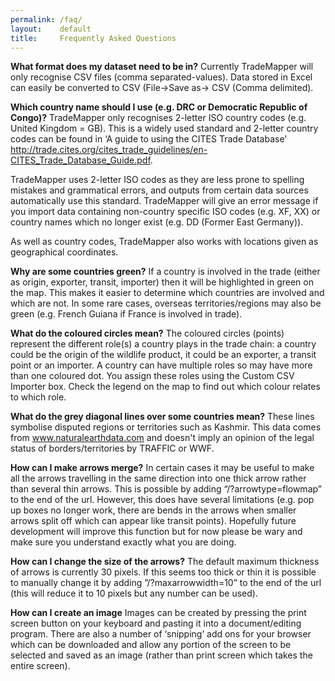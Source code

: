 ```yaml
---
permalink: /faq/
layout:    default
title:     Frequently Asked Questions
---
```


__What format does my dataset need to be in?__
   Currently TradeMapper will only recognise CSV files (comma separated-values). Data stored in Excel can easily be converted to CSV (File->Save as-> CSV (Comma delimited). 

__Which country name should I use (e.g. DRC or Democratic Republic of Congo)?__
   TradeMapper only recognises 2-letter ISO country codes (e.g. United Kingdom = GB). This is a widely used standard and 2-letter country codes can be found in ‘A guide to using the CITES Trade Database’ http://trade.cites.org/cites_trade_guidelines/en-CITES_Trade_Database_Guide.pdf.

TradeMapper uses 2-letter ISO codes as they are less prone to spelling mistakes and grammatical errors, and outputs from certain data sources automatically use this standard. TradeMapper will give an error message if you import data containing non-country specific ISO codes (e.g. XF, XX) or country names which no longer exist (e.g. DD (Former East Germany)).

As well as country codes, TradeMapper also works with locations given as geographical coordinates.

__Why are some countries green?__
If a country is involved in the trade (either as origin, exporter, transit, importer) then it will be highlighted in green on the map. This makes it easier to determine which countries are involved and which are not. In some rare cases, overseas territories/regions may also be green (e.g. French Guiana if France is involved in trade).

__What do the coloured circles mean?__
The coloured circles (points) represent the different role(s) a country plays in the trade chain: a country could be the origin of the wildlife product, it could be an exporter, a transit point or an importer. A country can have multiple roles so may have more than one coloured dot. You assign these roles using the Custom CSV Importer box. Check the legend on the map to find out which colour relates to which role.

__What do the grey diagonal lines over some countries mean?__
These lines symbolise disputed regions or territories such as Kashmir. This data comes from www.naturalearthdata.com and doesn't imply an opinion of the legal status of borders/territories by TRAFFIC or WWF.

__How can I make arrows merge?__
In certain cases it may be useful to make all the arrows travelling in the same direction into one thick arrow rather than several thin arrows. This is possible by adding “/?arrowtype=flowmap” to the end of the url. However, this does have several limitations (e.g. pop up boxes no longer work, there are bends in the arrows when smaller arrows split off which can appear like transit points). Hopefully future development will improve this function but for now please be wary and make sure you understand exactly what you are doing.

__How can I change the size of the arrows?__
The default maximum thickness of arrows is currently 30 pixels. If this seems too thick or thin it is possible to manually change it by adding ”/?maxarrowwidth=10” to the end of the url (this will reduce it to 10 pixels but any number can be used).

__How can I create an image__
Images can be created by pressing the print screen button on your keyboard and pasting it into a document/editing program. There are also a number of ‘snipping’ add ons for your browser which can be downloaded and allow any portion of the screen to be selected and saved as an image (rather than print screen which takes the entire screen).

